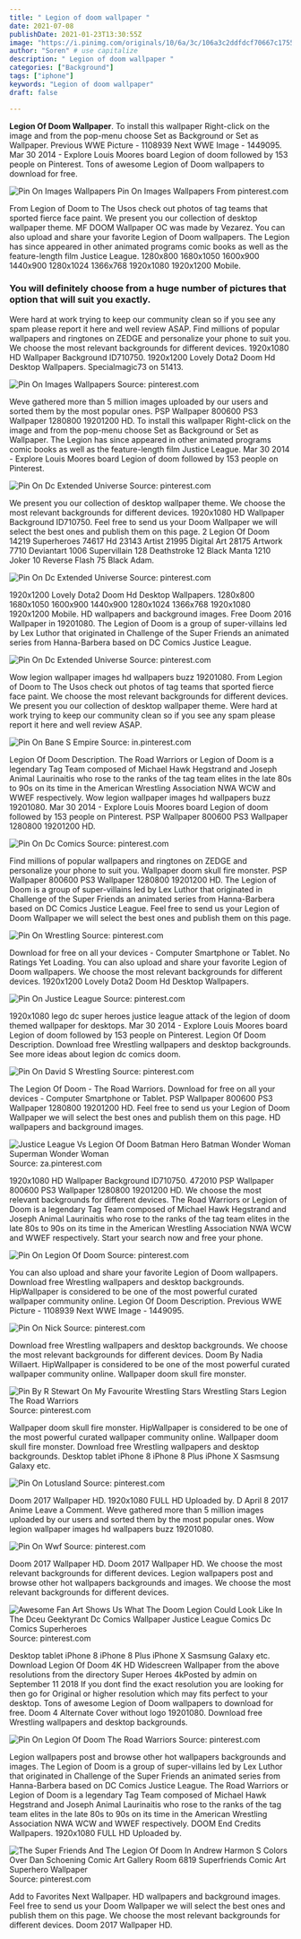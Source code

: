 ```yaml
---
title: " Legion of doom wallpaper "
date: 2021-07-08
publishDate: 2021-01-23T13:30:55Z
image: "https://i.pinimg.com/originals/10/6a/3c/106a3c2ddfdcf70667c17556772c2006.jpg"
author: "Soren" # use capitalize
description: " Legion of doom wallpaper "
categories: ["Background"]
tags: ["iphone"]
keywords: "Legion of doom wallpaper"
draft: false

---
```



**Legion Of Doom Wallpaper**. To install this wallpaper Right-click on the image and from the pop-menu choose Set as Background or Set as Wallpaper. Previous WWE Picture - 1108939 Next WWE Image - 1449095. Mar 30 2014 - Explore Louis Moores board Legion of doom followed by 153 people on Pinterest. Tons of awesome Legion of Doom wallpapers to download for free.

![Pin On Images Wallpapers](https://i.pinimg.com/originals/59/12/8e/59128efe98a0df4416b0736fe8f7d7d9.jpg "Pin On Images Wallpapers")
Pin On Images Wallpapers From pinterest.com


From Legion of Doom to The Usos check out photos of tag teams that sported fierce face paint. We present you our collection of desktop wallpaper theme. MF DOOM Wallpaper OC was made by Vezarez. You can also upload and share your favorite Legion of Doom wallpapers. The Legion has since appeared in other animated programs comic books as well as the feature-length film Justice League. 1280x800 1680x1050 1600x900 1440x900 1280x1024 1366x768 1920x1080 1920x1200 Mobile.

### You will definitely choose from a huge number of pictures that option that will suit you exactly.

Were hard at work trying to keep our community clean so if you see any spam please report it here and well review ASAP. Find millions of popular wallpapers and ringtones on ZEDGE and personalize your phone to suit you. We choose the most relevant backgrounds for different devices. 1920x1080 HD Wallpaper Background ID710750. 1920x1200 Lovely Dota2 Doom Hd Desktop Wallpapers. Specialmagic73 on 51413.


![Pin On Images Wallpapers](https://i.pinimg.com/originals/59/12/8e/59128efe98a0df4416b0736fe8f7d7d9.jpg "Pin On Images Wallpapers")
Source: pinterest.com

Weve gathered more than 5 million images uploaded by our users and sorted them by the most popular ones. PSP Wallpaper 800600 PS3 Wallpaper 1280800 19201200 HD. To install this wallpaper Right-click on the image and from the pop-menu choose Set as Background or Set as Wallpaper. The Legion has since appeared in other animated programs comic books as well as the feature-length film Justice League. Mar 30 2014 - Explore Louis Moores board Legion of doom followed by 153 people on Pinterest.

![Pin On Dc Extended Universe](https://i.pinimg.com/originals/58/3b/6e/583b6ed26a796ae322d0a1a50c886232.jpg "Pin On Dc Extended Universe")
Source: pinterest.com

We present you our collection of desktop wallpaper theme. We choose the most relevant backgrounds for different devices. 1920x1080 HD Wallpaper Background ID710750. Feel free to send us your Doom Wallpaper we will select the best ones and publish them on this page. 2 Legion Of Doom 14219 Superheroes 74617 Hd 23143 Artist 21995 Digital Art 28175 Artwork 7710 Deviantart 1006 Supervillain 128 Deathstroke 12 Black Manta 1210 Joker 10 Reverse Flash 75 Black Adam.

![Pin On Dc Extended Universe](https://i.pinimg.com/originals/90/f1/be/90f1becf553e65be96ac61807b6dfbe3.jpg "Pin On Dc Extended Universe")
Source: pinterest.com

1920x1200 Lovely Dota2 Doom Hd Desktop Wallpapers. 1280x800 1680x1050 1600x900 1440x900 1280x1024 1366x768 1920x1080 1920x1200 Mobile. HD wallpapers and background images. Free Doom 2016 Wallpaper in 19201080. The Legion of Doom is a group of super-villains led by Lex Luthor that originated in Challenge of the Super Friends an animated series from Hanna-Barbera based on DC Comics Justice League.

![Pin On Dc Extended Universe](https://i.pinimg.com/564x/d2/2e/2c/d22e2c2ce17ef2c2cc09b6c9cadc9859.jpg "Pin On Dc Extended Universe")
Source: pinterest.com

Wow legion wallpaper images hd wallpapers buzz 19201080. From Legion of Doom to The Usos check out photos of tag teams that sported fierce face paint. We choose the most relevant backgrounds for different devices. We present you our collection of desktop wallpaper theme. Were hard at work trying to keep our community clean so if you see any spam please report it here and well review ASAP.

![Pin On Bane S Empire](https://i.pinimg.com/originals/29/10/de/2910de55c513936465810ef56c0bd2d6.jpg "Pin On Bane S Empire")
Source: in.pinterest.com

Legion Of Doom Description. The Road Warriors or Legion of Doom is a legendary Tag Team composed of Michael Hawk Hegstrand and Joseph Animal Laurinaitis who rose to the ranks of the tag team elites in the late 80s to 90s on its time in the American Wrestling Association NWA WCW and WWEF respectively. Wow legion wallpaper images hd wallpapers buzz 19201080. Mar 30 2014 - Explore Louis Moores board Legion of doom followed by 153 people on Pinterest. PSP Wallpaper 800600 PS3 Wallpaper 1280800 19201200 HD.

![Pin On Dc Comics](https://i.pinimg.com/originals/53/15/0b/53150b93b677aaa37886ec6f736232cd.png "Pin On Dc Comics")
Source: pinterest.com

Find millions of popular wallpapers and ringtones on ZEDGE and personalize your phone to suit you. Wallpaper doom skull fire monster. PSP Wallpaper 800600 PS3 Wallpaper 1280800 19201200 HD. The Legion of Doom is a group of super-villains led by Lex Luthor that originated in Challenge of the Super Friends an animated series from Hanna-Barbera based on DC Comics Justice League. Feel free to send us your Legion of Doom Wallpaper we will select the best ones and publish them on this page.

![Pin On Wrestling](https://i.pinimg.com/originals/a1/2a/cb/a12acbe9c34795fba2280e5f153bdbf8.jpg "Pin On Wrestling")
Source: pinterest.com

Download for free on all your devices - Computer Smartphone or Tablet. No Ratings Yet Loading. You can also upload and share your favorite Legion of Doom wallpapers. We choose the most relevant backgrounds for different devices. 1920x1200 Lovely Dota2 Doom Hd Desktop Wallpapers.

![Pin On Justice League](https://i.pinimg.com/originals/8b/79/79/8b7979958334e0aff10eeeb6effb8104.jpg "Pin On Justice League")
Source: pinterest.com

1920x1080 lego dc super heroes justice league attack of the legion of doom themed wallpaper for desktops. Mar 30 2014 - Explore Louis Moores board Legion of doom followed by 153 people on Pinterest. Legion Of Doom Description. Download free Wrestling wallpapers and desktop backgrounds. See more ideas about legion dc comics doom.

![Pin On David S Wrestling](https://i.pinimg.com/originals/52/dc/62/52dc62543ac184315be9934b9e380ae1.png "Pin On David S Wrestling")
Source: pinterest.com

The Legion Of Doom - The Road Warriors. Download for free on all your devices - Computer Smartphone or Tablet. PSP Wallpaper 800600 PS3 Wallpaper 1280800 19201200 HD. Feel free to send us your Legion of Doom Wallpaper we will select the best ones and publish them on this page. HD wallpapers and background images.

![Justice League Vs Legion Of Doom Batman Hero Batman Wonder Woman Superman Wonder Woman](https://i.pinimg.com/originals/01/a8/f9/01a8f9f15d86a10c808fed215bd208c4.jpg "Justice League Vs Legion Of Doom Batman Hero Batman Wonder Woman Superman Wonder Woman")
Source: za.pinterest.com

1920x1080 HD Wallpaper Background ID710750. 472010 PSP Wallpaper 800600 PS3 Wallpaper 1280800 19201200 HD. We choose the most relevant backgrounds for different devices. The Road Warriors or Legion of Doom is a legendary Tag Team composed of Michael Hawk Hegstrand and Joseph Animal Laurinaitis who rose to the ranks of the tag team elites in the late 80s to 90s on its time in the American Wrestling Association NWA WCW and WWEF respectively. Start your search now and free your phone.

![Pin On Legion Of Doom](https://i.pinimg.com/originals/0e/99/02/0e9902018300b7e48e99ba0dacbe1120.jpg "Pin On Legion Of Doom")
Source: pinterest.com

You can also upload and share your favorite Legion of Doom wallpapers. Download free Wrestling wallpapers and desktop backgrounds. HipWallpaper is considered to be one of the most powerful curated wallpaper community online. Legion Of Doom Description. Previous WWE Picture - 1108939 Next WWE Image - 1449095.

![Pin On Nick](https://i.pinimg.com/originals/a3/d1/18/a3d1180c5f746325256c34652cd2c49b.jpg "Pin On Nick")
Source: pinterest.com

Download free Wrestling wallpapers and desktop backgrounds. We choose the most relevant backgrounds for different devices. Doom By Nadia Willaert. HipWallpaper is considered to be one of the most powerful curated wallpaper community online. Wallpaper doom skull fire monster.

![Pin By R Stewart On My Favourite Wrestling Stars Wrestling Stars Legion The Road Warriors](https://i.pinimg.com/originals/55/42/94/554294059f94d99a9c85e246f0f80f1d.jpg "Pin By R Stewart On My Favourite Wrestling Stars Wrestling Stars Legion The Road Warriors")
Source: pinterest.com

Wallpaper doom skull fire monster. HipWallpaper is considered to be one of the most powerful curated wallpaper community online. Wallpaper doom skull fire monster. Download free Wrestling wallpapers and desktop backgrounds. Desktop tablet iPhone 8 iPhone 8 Plus iPhone X Sasmsung Galaxy etc.

![Pin On Lotusland](https://i.pinimg.com/originals/9b/97/f8/9b97f87bee2f7391e40c781d9fc7d59b.jpg "Pin On Lotusland")
Source: pinterest.com

Doom 2017 Wallpaper HD. 1920x1080 FULL HD Uploaded by. D April 8 2017 Anime Leave a Comment. Weve gathered more than 5 million images uploaded by our users and sorted them by the most popular ones. Wow legion wallpaper images hd wallpapers buzz 19201080.

![Pin On Wwf](https://i.pinimg.com/originals/e5/07/33/e50733f7394ee170a94bb17f1ea9309e.jpg "Pin On Wwf")
Source: pinterest.com

Doom 2017 Wallpaper HD. Doom 2017 Wallpaper HD. We choose the most relevant backgrounds for different devices. Legion wallpapers post and browse other hot wallpapers backgrounds and images. We choose the most relevant backgrounds for different devices.

![Awesome Fan Art Shows Us What The Doom Legion Could Look Like In The Dceu Geektyrant Dc Comics Wallpaper Justice League Comics Dc Comics Superheroes](https://i.pinimg.com/736x/76/de/75/76de75d6e30ffd8be30d3c7f94bd186d.jpg "Awesome Fan Art Shows Us What The Doom Legion Could Look Like In The Dceu Geektyrant Dc Comics Wallpaper Justice League Comics Dc Comics Superheroes")
Source: pinterest.com

Desktop tablet iPhone 8 iPhone 8 Plus iPhone X Sasmsung Galaxy etc. Download Legion Of Doom 4K HD Widescreen Wallpaper from the above resolutions from the directory Super Heroes 4kPosted by admin on September 11 2018 If you dont find the exact resolution you are looking for then go for Original or higher resolution which may fits perfect to your desktop. Tons of awesome Legion of Doom wallpapers to download for free. Doom 4 Alternate Cover without logo 19201080. Download free Wrestling wallpapers and desktop backgrounds.

![Pin On Legion Of Doom The Road Warriors](https://i.pinimg.com/originals/3e/37/a2/3e37a21bd9911481fca7c9a8d396764e.jpg "Pin On Legion Of Doom The Road Warriors")
Source: pinterest.com

Legion wallpapers post and browse other hot wallpapers backgrounds and images. The Legion of Doom is a group of super-villains led by Lex Luthor that originated in Challenge of the Super Friends an animated series from Hanna-Barbera based on DC Comics Justice League. The Road Warriors or Legion of Doom is a legendary Tag Team composed of Michael Hawk Hegstrand and Joseph Animal Laurinaitis who rose to the ranks of the tag team elites in the late 80s to 90s on its time in the American Wrestling Association NWA WCW and WWEF respectively. DOOM End Credits Wallpapers. 1920x1080 FULL HD Uploaded by.

![The Super Friends And The Legion Of Doom In Andrew Harmon S Colors Over Dan Schoening Comic Art Gallery Room 6819 Superfriends Comic Art Superhero Wallpaper](https://i.pinimg.com/originals/10/6a/3c/106a3c2ddfdcf70667c17556772c2006.jpg "The Super Friends And The Legion Of Doom In Andrew Harmon S Colors Over Dan Schoening Comic Art Gallery Room 6819 Superfriends Comic Art Superhero Wallpaper")
Source: pinterest.com

Add to Favorites Next Wallpaper. HD wallpapers and background images. Feel free to send us your Doom Wallpaper we will select the best ones and publish them on this page. We choose the most relevant backgrounds for different devices. Doom 2017 Wallpaper HD.

